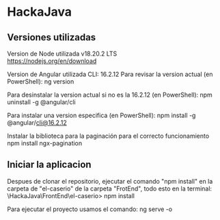 # HackaJava

## Versiones utilizadas ##

Version de Node utilizada v18.20.2 LTS  
  https://nodejs.org/en/download

Version de Angular utilizada CLI: 16.2.12
  Para revisar la version actual (en PowerShell):
    ng version 

  Para desinstalar la version actual si no es la 16.2.12 (en PowerShell):
    npm uninstall -g @angular/cli 

  Para instalar una version especifica (en PowerShell):
    npm install -g @angular/cli@16.2.12

Instalar la biblioteca para la paginación para el correcto funcionamiento
  npm install ngx-pagination

## Iniciar la aplicacion ##

Despues de clonar el repositorio, ejecutar el comando "npm install" en la carpeta de "el-caserio" de la carpeta "FrotEnd", todo esto en la terminal:
  \HackaJava\FrontEnd\el-caserio> npm install

Para ejecutar el proyecto usamos el comando:
  ng serve -o
